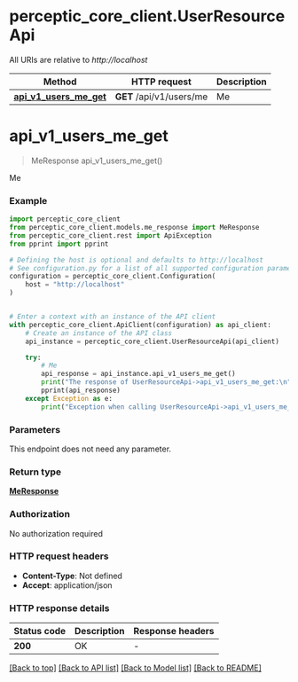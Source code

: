 # perceptic_core_client.UserResourceApi

All URIs are relative to *http://localhost*

Method | HTTP request | Description
------------- | ------------- | -------------
[**api_v1_users_me_get**](UserResourceApi.md#api_v1_users_me_get) | **GET** /api/v1/users/me | Me


# **api_v1_users_me_get**
> MeResponse api_v1_users_me_get()

Me

### Example


```python
import perceptic_core_client
from perceptic_core_client.models.me_response import MeResponse
from perceptic_core_client.rest import ApiException
from pprint import pprint

# Defining the host is optional and defaults to http://localhost
# See configuration.py for a list of all supported configuration parameters.
configuration = perceptic_core_client.Configuration(
    host = "http://localhost"
)


# Enter a context with an instance of the API client
with perceptic_core_client.ApiClient(configuration) as api_client:
    # Create an instance of the API class
    api_instance = perceptic_core_client.UserResourceApi(api_client)

    try:
        # Me
        api_response = api_instance.api_v1_users_me_get()
        print("The response of UserResourceApi->api_v1_users_me_get:\n")
        pprint(api_response)
    except Exception as e:
        print("Exception when calling UserResourceApi->api_v1_users_me_get: %s\n" % e)
```



### Parameters

This endpoint does not need any parameter.

### Return type

[**MeResponse**](MeResponse.md)

### Authorization

No authorization required

### HTTP request headers

 - **Content-Type**: Not defined
 - **Accept**: application/json

### HTTP response details

| Status code | Description | Response headers |
|-------------|-------------|------------------|
**200** | OK |  -  |

[[Back to top]](#) [[Back to API list]](../README.md#documentation-for-api-endpoints) [[Back to Model list]](../README.md#documentation-for-models) [[Back to README]](../README.md)

